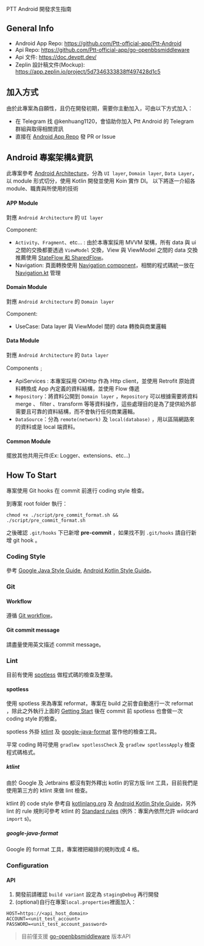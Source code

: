 PTT Android 開發求生指南

General Info
---
- Android App Repo: https://github.com/Ptt-official-app/Ptt-Android
- Api Repo: https://github.com/Ptt-official-app/go-openbbsmiddleware
- Api 文件: https://doc.devptt.dev/
- Zeplin 設計稿文件(Mockup): https://app.zeplin.io/project/5d7346333838ff497428d1c5

加入方式
---
由於此專案為自願性，且仍在開發初期，需要你主動加入，可由以下方式加入：
- 在 Telegram 找 @kenhuang1120，會協助你加入 Ptt Android 的 Telegram 群組與取得相關資訊
- 直接在 [Android App Repo](https://github.com/Ptt-official-app/Ptt-Android) 發 PR or Issue


Android 專案架構&資訊
---
此專案參考 [Android Architecture](https://developer.android.com/topic/architecture)，分為 `UI layer`, `Domain layer`, `Data Layer`，以 module 形式切分，使用 Kotlin 開發並使用 Koin 實作 DI。
以下將逐一介紹各 module、職責與所使用的技術

#### APP Module 
對應 `Android Architecture` 的 `UI layer`

Component:
- `Activity`、`Fragment`、etc... : 由於本專案採用 MVVM 架構，所有 data 與 ui 之間的交換都要透過 `ViewModel` 交換，View 與 ViewModel 之間的 data 交換推薦使用 [StateFlow 和 SharedFlow](https://developer.android.com/kotlin/flow/stateflow-and-sharedflow?hl=zh-tw)。
- Navigation: 頁面轉換使用 [Navigation component](https://developer.android.com/guide/navigation/navigation-getting-started)，相關的程式碼統一放在 [Navigation.kt](https://github.com/Ptt-official-app/Ptt-Android/blob/dev/app/src/main/java/cc/ptt/android/Navigation.kt) 管理

#### Domain Module
對應 `Android Architecture` 的 `Domain layer`

Component:
- UseCase: Data layer 與 ViewModel 間的 data 轉換與商業邏輯


#### Data Module
對應 `Android Architecture` 的 `Data layer`

Components﹔

- ApiServices : 本專案採用 OKHttp 作為 Http client，並使用 Retrofit 原始資料轉換成 App 內定義的資料結構，並使用 Flow 傳遞
- `Repository`：將資料公開到 `Domain layer` ，`Repository` 可以根據需要將資料 merge 、 filter 、transform 等等資料操作，這些處理目的是為了提供給外部需要且可靠的資料結構，而不會執行任何商業邏輯。 
- `DataSource`：分為 `remote(network)` 及 `local(database)` ，用以區隔網路來的資料或是 local 端資料。

#### Common Module
擺放其他共用元件(Ex: Logger、extensions、etc...)

How To Start
---

專案使用 Git hooks 在 commit 前進行 coding style 檢查。

到專案 root folder 執行：
```
chmod +x ./script/pre_commit_format.sh && ./script/pre_commit_format.sh
```
之後確認 `.git/hooks` 下已新增 **pre-commit** ，如果找不到 `.git/hooks` 請自行新增 git hook 。

### Coding Style

參考 [Google Java Style Guide](https://google.github.io/styleguide/javaguide.html), [Android Kotlin Style Guide](https://developer.android.com/kotlin/style-guide)。

### Git

#### Workflow

遵循 [Git workflow](https://www.atlassian.com/git/tutorials/comparing-workflows/gitflow-workflow)。

#### Git commit message

請盡量使用英文描述 commit message。

### Lint

目前有使用 [spotless](https://github.com/diffplug/spotless) 做程式碼的檢查及整理。

#### spotless

使用 spotless 來為專案 reformat，專案在 build 之前會自動進行一次 reformat ，除此之外執行上面的 [Getting Start](README.md#getting-start) 後在 commit 前 spotless 也會做一次 coding style 的檢查。

spotless 外掛 [ktlint](https://github.com/pinterest/ktlint) 及 [google-java-format](https://github.com/google/google-java-format) 當作他的檢查工具。

平常 coding 時可使用 `gradlew spotlessCheck` 及 `gradlew spotlessApply` 檢查程式碼格式。

##### ktlint

由於 Google 及 Jetbrains 都沒有對外釋出 kotlin 的官方版 lint 工具，目前我們是使用第三方的 ktlint 來做 lint 檢查。

ktlint 的 code style 參考自 [kotlinlang.org](https://kotlinlang.org/docs/reference/coding-conventions.html) 及 [Android Kotlin Style Guide](https://android.github.io/kotlin-guides/style.html)，另外 lint 的 rule 規則可參考 ktlint 的 [Standard rules](https://github.com/pinterest/ktlint/blob/master/README.md#standard-rules) (例外：專案內依然允許 wildcard `import` s)。

##### google-java-format

Google 的 format 工具，專案裡把縮排的規則改成 4 格。

### Configuration

#### API
1. 開發前請確認 `build variant` 設定為 `stagingDebug` 再行開發
2. (optional)自行在專案`local.properties`裡面加入：
```
HOST=https://<api_host_domain>
ACCOUNT=<unit_test_account>
PASSWORD=<unit_test_account_password>
```

> 目前僅支援 [go-openbbsmiddleware](https://github.com/Ptt-official-app/go-openbbsmiddleware) 版本API
